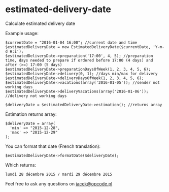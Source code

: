 # estimated-delivery-date
Calculate estimated delivery date

Example usage:

```
$currentDate = "2016-01-04 16:00"; //current date and time
$estimatedDeliveryDate = new EstimatedDeliveryDate($currentDate, 'Y-m-d H:i');
$estimatedDeliveryDate->preparation('17:00', 4, 5); //preparation time, days needed to prepare if ordered before 17:00 (4 days) and after (>=) 17:00 (5 days)
$estimatedDeliveryDate->preparationDaysOfWeek(1, 2, 3, 4, 5, 6);
$estimatedDeliveryDate->delivery(0, 1); //days min/max for delivery
$estimatedDeliveryDate->deliveryDaysOfWeek(1, 2, 3, 4, 5, 6);
$estimatedDeliveryDate->vacations(array('2016-01-05')); //sender not working days
$estimatedDeliveryDate->deliveryVacations(array('2016-01-06')); //delivery not working days

$deliveryDate = $estimatedDeliveryDate->estimation(); //returns array
```

Estimation returns array:
```
$deliveryDate = array(
  'min' => "2015-12-28",
  'max' => "2015-12-29"
);
```

You can format that date (French translation):
```
$estimatedDeliveryDate->formatDate($deliveryDate);
```

Which returns:
```
lundi 28 décembre 2015 / mardi 29 décembre 2015
```

Feel free to ask any questions on jacek@opcode.pl
